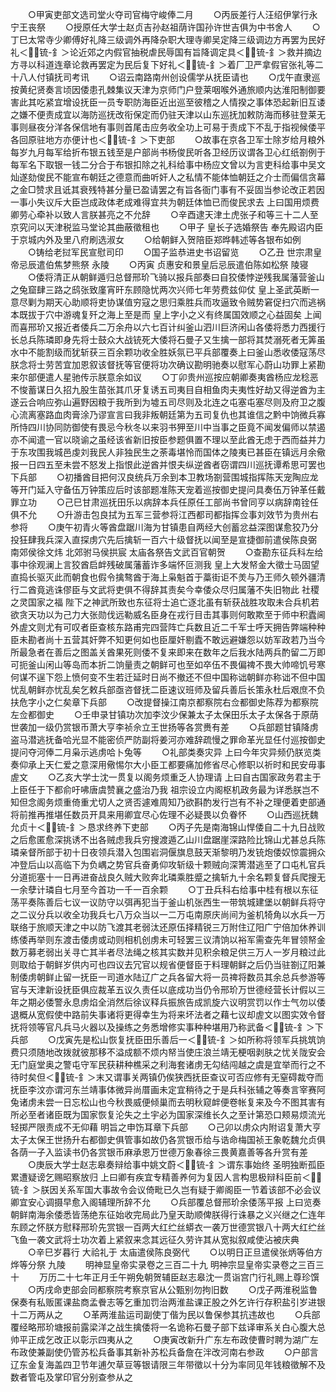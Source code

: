 <!-- { "loadSidebar": true } -->
　　○甲寅吏部文选司堂火夺司官梅守峻俸二月
　　○丙辰差行人汪绍伊掌行永宁王丧祭
　　○授原任大学士赵贞吉孙赵祖荫许国孙许世吉俱为中书舍人
　　○丁巳太常寺少卿傅好礼降三级调外再降杂职大理寺卿吴定降三级调边方再罢为民好礼＜锍-釒＞论近郊之内假官抽税虐民辱国有旨降调定具＜锍-釒＞救并摘边方寻以科道连章论救再罢定为民后复下好礼＜锍-釒＞着厂卫严拿假官张礼等二十八人付镇抚司考讯
　　○诏云南路南州创设儒学从抚臣请也
　　○戊午直隶巡按黄纪贤奏言顷因倭患孔棘集议天津为京师门户登莱咽喉外通旅顺内达淮阳制御要害此其吃紧宜增设抚臣一员专职防海臣近出巡至彼稽之人情揆之事体恐起新旧互诿之嫌不便责成宜以海防巡抚改衔保定而仍驻天津以山东巡抚加敕防海而移驻登莱无事则昼夜分洋各保信地有事则首尾击应务收全功上可易于责成下不乱于指视候倭平各回原驻地方亦便计也＜锍-釒＞下吏部
　　○故事在京各卫军士除岁给月粮外每岁九月每军给折布银五钱至是户部尚书杨俊民听各卫经历议谓各卫心红纸劄例于每军名下取银一钱二分合于布银扣除之礼科给事中杨应文曾以为言吏科给事中吴文灿遂劾俊民不能宣布朝廷之德意而曲听奸人之私情不能体恤朝廷之介士而偏信贪幕之金□赞求且诋其衰残特甚分量已盈请罢之有旨各衙门事有不妥固当参论改正若因一事小失议斥大臣岂成政体老成难得宜共为朝廷体恤已而俊民求去  上曰国用烦费卿劳心牵补以致人言朕甚亮之不允辞
　　○辛酉逮天津土虎张子和等三十二人至京究问以天津税监马堂论其曲蔽徵租也
　　○甲子  皇长子选婚祭告  奉先殿诏内臣于京城内外及里八府刷选淑女
　　○给朝鲜入贺陪臣郑晔韩述等各银布如例
　　○铸给老挝军民宣慰司印
　　○国子监恭进史书诏留览
　　○乙丑  世宗肃皇帝忌辰遣伯焦梦熊祭  永陵
　　○丙寅  贞惠安和景皇后忌辰遣伯陈如松祭  陵寝
　　○倭将清正从朝鲜遁归总督邢玠飞骑以报兵部奏曰自狡倭悖逆残我属藩营釜山之兔窟肆三路之鸱张致廑宵旰东顾隐忧两次兴师七年劳费兹仰仗  皇上圣武英断一意尽剿为期天心助顺将吏协谋值穷寇之思归乘胜兵而攻逼致令贼势窘促扫穴而逃祸本既拔于穴中游魂复歼之海上至是而  皇上字小之义有终属国效顺之心益固矣  上闻而喜邢玠又报近者倭兵二万余舟以六七百计纠釜山泗川巨济闲山各倭将悉力西援行长总兵陈璘即身先将士鼓众大战铳死大倭将石曼子又生擒一部将其焚溺死者无筭虽水中不能割级而犹斩获三百余颗功收全胜妖氛已平兵部覆奏上曰釜山悉收倭寇荡尽朕念将士劳苦宜加恩叙该督抚等官便将功次确议勘明驰奏以慰军心蔚山功罪上紧勘来尔部便遣人星驰传示朕意余如议
　　○丁卯贵州巡按应朝卿奏夷酋杨应龙稔恶不悛蓄谋日久招九股生苗张其爪牙复诱五司夷目自相鱼肉夫夷性好劫又得逆酋为主遂云合响应弥山遍野因粮于我所到为墟五司尽则及北连之屯塞屯塞尽则及府卫之腹心流离塞路血肉膏涂乃谬宣言曰我非叛朝廷第为五司复仇也其谁信之黔中饷微兵寡所恃四川协同防御使有畏忌今秋冬以来羽书狎至川中当事之臣竟不闻发偏师以禁遏亦不闻遣一官以晓谕之虽经该省新旧按臣参题俱置不理以至此酋无虑于西而益并力于东攻围我城邑虔刘我民人非独民生之荼毒堪怜而国体之陵夷已甚臣在镇远月余儆报一日四五至未尝不怒发上指恨此逆酋并恨夫纵逆酋者窃谓四川巡抚谭希思可罢也下兵部
　　○初播酋目把何汉良统兵万余到本卫教场劄营围城指挥陈天宠陶应龙等开门延入守备伍万钟策应后时该部题准陈天宠着巡按御史提问具奏伍万钟革任戴罪立功
　　○己巳甘肃巡抚田乐以病辞本兵任原任工部尚书曾同亨以病辞南铨任俱不允
　　○升游击包良拭为五军三营参将江西都司都指挥佥事刘效节为贵州右参将
　　○庚午初青火等酋盘踞川海为甘镇患自两经大创蓄忿益深图谋愈狡乃分投狂肆我兵深入直探虏穴先后擒斩一百六十级督抚以闻至是宣捷御前遣侯陈良弼  南郊侯徐文炜  北郊驸马侯拱宸  太庙各祭告文武百官朝贺
　　○查勘东征兵科左给事中徐观澜上言狡酋启衅残破属藩蓄诈多端怀叵测我  皇上大发帑金大徵士马固望直捣长驱灭此而朝食也假令擒骜酋于海上枭魁首于藁街讵不羙与乃王师久顿外疆清行二酋竟逃诛僇臣与文武将吏俱不得辞其责矣今幸倭众尽归属藩不失旧物此  社稷之灵国家之福  陛下之神武所致也东征将士追亡逐北虽有斩获战胜攻取未合兵机若欲贪天功以为己力大张勋伐远勒威名臣身在戎行目击其事则何敢欺至于师中积蠹阃外虗文则尤有可叹者臣查核东路甫完四营阵亡兵数且近二千军士呼天拥告弊端种种臣未勘者尚十五营其奸弊不知更何如也臣厘奸剔蠹不敢远避嫌怨以妨军政若乃当今所最急者在善后之图盖关酋果死则倭不复来即来在数年之后我水陆两兵酌留二万即可扼釜山闲山等岛而本折二饷量责之朝鲜可也至如卒伍不畏偏禆不畏大帅啼饥号寒何谋不逞下怨上愤何变不生若迁延时日尚不撤还不但中国称诎朝鲜亦称诎不但中国忧乱朝鲜亦忧乱矣乞敕兵部亟咨督抚二臣速议班师及留兵善后长策永杜后艰庶不负扶危字小之仁矣章下兵部
　　○改提督操江南京都察院右佥都御史陈荐为都察院左佥都御史
　　○壬申录甘镇功次加李汶少保兼太子太保田乐太子太保各于原荫世袭加一级仍赏银币萧大亨李祯佘立王世扬等各赏赉有差
　　○兵部题甘镇降虏盗马潜逃抚备哈光显不能密侦严防副将姜河亦难辞疏慢之罪命革光显任付巡按御史提问夺河俸二月枭示逃虏哈卜兔等
　　○礼部类奏灾异  上曰今年灾异频仍朕览类奏仰承上天仁爱之意深用儆惕尔大小臣工都要痛加修省尽心修职以祈时和民安毋事虗文
　　○乙亥大学士沈一贯复以阁务烦重乏人协理请  上曰自古国家政务君主于上臣任于下都俞吁咈唐虞赞襄之盛治乃我  祖宗设立内阁枢机政务最为详悉朕岂不知但念阁务烦重倚重尤切人之贤否遽难周知乃欲斟酌发行岂有不补之理便着吏部通将前推再推堪任数员开具来用卿宜尽心佐理不必疑畏以负眷怀
　　○山西巡抚魏允贞十＜锍-釒＞恳求终养下吏部
　　○丙子先是南海锦山悍倭自二十九日战败之后愈匿愈深挑诱不出各贼虑我兵穷搜渡遁乙山川盘踞崖深路险比锦山尤甚总兵陈璘亲督所部于初十日夜领兵潜入包围岩洞偃旗息鼓天渐黎明乃发铳炮倭奴惊震拥众冲登后山以高临下为负嵎之势官兵奋勇仰攻斩级十颗贼向深箐潜逃至了口屯札官兵分道扼塞十一日再进奋战良久贼大败奔北璘乘胜蹙之擒斩九十余名颗复督兵爬搜无一余孽计璘自七月至今首功一千一百余颗
　　○丁丑兵科右给事中桂有根以东征荡平奏陈善后七议一议防守以弭再犯当于釜山机张西生一带筑城建堡以朝鲜兵将守之二议分兵以收全功我兵七八万众当以一二万屯南原庆尚间为釜机犄角以水兵一万联络于旅顺天津之中以防飞渡其老弱汰还原伍择精锐三万附住辽阳广宁倍加休养训练倭再举则东渡击倭虏或动则相机创虏未可轻罢三议清饷以裕军需查先年冒领帑金数万募老弱出关寻亡其半者尽法绳之核其实数并见积余粮足供三万人一岁月粮过此则取给于朝鲜岁供内可也四议去冗官以规省便督臣于料理朝鲜之后仍当驻劄辽阳兼制倭虏朝鲜止留一抚臣一司道水陆辽广之兵各留大将一员禆将数员其余总兵参游等官与天津新设抚臣俱应裁革五议久责任以底成功当仍令邢玠万世德经营长计假以三年之期必倭警永息虏焰全消然后徐议释兵振旅告成凯旋六议明赏罚以作士气勿以倭退概从宽假使中路前失事诸将更得幸生为将来坏法者之藉七议却虗文以图实效令督抚将领等官凡兵马火器以及操练之务悉增修实事种种堪用乃称武备＜锍-釒＞下兵部
　　○戊寅先是松山恢复抚臣田乐善后一＜锍-釒＞如所称将领军兵挑筑饷费只须随地改拨就彼那移不溢成额不烦内帑当使庄浪兰靖无梗咽剥肤之忧关陇安会无门庭堂奥之警屯守军民获耕种樵采之利海套诸虏无勾结闯越之虞是宜举而行之不待时矣但＜锍-釒＞末又谓事关两镇仍俟狭西抚臣查议可否应修有无窒碍裁夺而抚臣李汶亦谓河东兰靖事体微异尚厝画未定宜稍待之于是兵科张辅之等奏言宰赛阿兔诸虏未尝一日忘松山也今秋畏威便倾巢而去明秋窥衅便卷帐复来及今不图其害有所必至者诸臣既为国家恢复沦失之土宇必为国家深维长久之至计第恐口颊易烦流光轻掷严限责成不无仰藉  明旨之申饬耳章下兵部
　　○己卯以虏众内附诏复萧大亨太子太保王世扬升右都御史俱管事如故仍各赏银币给与诰命梅国祯王象乾魏允贞俱各荫一子入监读书仍各赏银币麻承恩万世德万象春徐三畏黄嘉善等各升赏有差
　　○庚辰大学士赵志皋奏辩给事中姚文蔚＜锍-釒＞谓东事始终  圣明独断孤臣累遭疑谤乞赐昭察放归  上曰卿有疾宜专精善养何为复因人言构思极辩科臣前＜锍-釒＞朕因关系军国大事故令会议倚毗已久岂有疑于卿阁臣一节着该部不必会议卿宜安心调摄早愈入阁辅理所辞不允
　　○兵部覆总督邢玠余倭荡平报  上曰览奏朝鲜南海余倭悉皆荡绝东征始收完局此乃皇天助顺俾朕得行诛暴之义兴继之仁连年东顾之怀朕方慰释邢玠先赏银一百两大红纻丝蟒衣一袭万世德赏银八十两大红纻丝飞鱼一袭文武将士功次着上紧叙来念其远征久劳许其从宽拟叙咸使沾被庆典
　　○辛巳岁暮行  大祫礼于  太庙遣侯陈良弼代
　　○以明日正旦遣侯张炳等伯方烨等分祭  九陵
　　明神显皇帝实录卷之三百二十九
明神宗显皇帝实录卷之三百三十
　　万历二十七年正月壬午朔免朝贺辅臣赵志皋沈一贯诣宫门行礼赐上尊珍馔
　　○丙戌命吏部会同都察院考察京官从公甄别勿拘旧数
　　○戊子两淮税监鲁保奏有私贩匿课盐商孟餋志等乞重加罚治两淮盐课正股之外乞许行存积盐引岁进银十二万两从之
　　○革两淮盐运司副使丁偕为民以鲁保参其抗违故也
　　○兵部覆经略邢玠塘报前露梁洋之战生擒倭将一名诡称石曼子部下兹译审系关白心腹大总帅平正成乞改正以彰示四夷从之
　　○庚寅改新升广东左布政使曹时聘为湖广左布政使兼副使仍管苏松兵备事其新补苏松兵备詹在泮改河南右参政
　　○户部言辽东金复海盖四卫节年逋欠草豆等银请限三年带徵以十分为率同见年钱粮徵解不及数者管屯及掌印官分别查参从之
